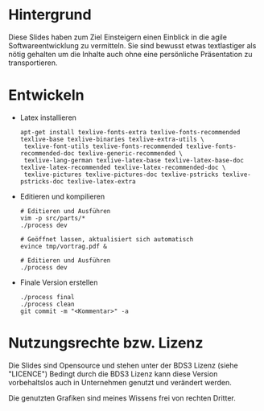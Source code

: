 
Hintergrund
===========

Diese Slides haben zum Ziel Einsteigern einen Einblick in die agile Softwareentwicklung zu vermitteln.
Sie sind bewusst etwas textlastiger als nötig gehalten um die Inhalte auch ohne eine persönliche Präsentation zu transportieren.


Entwickeln
===========

 * Latex installieren
   ```
   apt-get install texlive-fonts-extra texlive-fonts-recommended texlive-base texlive-binaries texlive-extra-utils \
    texlive-font-utils texlive-fonts-recommended texlive-fonts-recommended-doc texlive-generic-recommended \
    texlive-lang-german texlive-latex-base texlive-latex-base-doc texlive-latex-recommended texlive-latex-recommended-doc \
    texlive-pictures texlive-pictures-doc texlive-pstricks texlive-pstricks-doc texlive-latex-extra
   ```
 * Editieren und kompilieren
   ```
   # Editieren und Ausführen
   vim -p src/parts/*
   ./process dev

   # Geöffnet lassen, aktualisiert sich automatisch
   evince tmp/vortrag.pdf &

   # Editieren und Ausführen
   ./process dev
   ```
 * Finale Version erstellen
   ```
   ./process final
   ./process clean
   git commit -m "<Kommentar>" -a
   ```


Nutzungsrechte bzw. Lizenz
==========================

Die Slides sind Opensource und stehen unter der BDS3 Lizenz (siehe "LICENCE")
Bedingt durch die BDS3 Lizenz kann diese Version vorbehaltslos auch in Unternehmen genutzt und verändert werden.

Die genutzten Grafiken sind meines Wissens frei von rechten Dritter.
